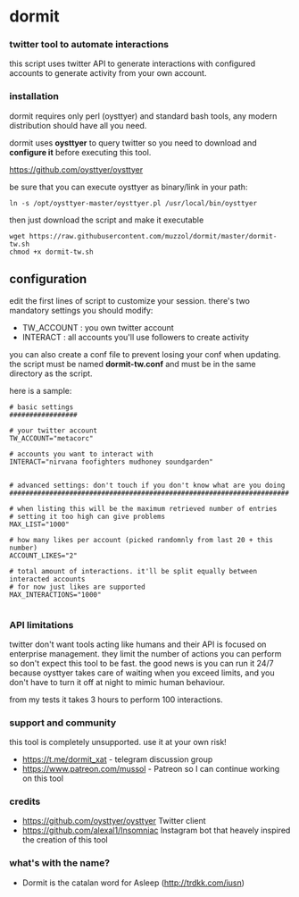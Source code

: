 # dormit
### twitter tool to automate interactions ###

this script uses twitter API to generate interactions with configured accounts to generate activity from your own account.

### installation ###

dormit requires only perl (oysttyer) and standard bash tools, any modern distribution should have all you need.

dormit uses **oysttyer** to query twitter so you need to download and **configure it** before executing this tool.

https://github.com/oysttyer/oysttyer

be sure that you can execute oysttyer as binary/link in your path:

    ln -s /opt/oysttyer-master/oysttyer.pl /usr/local/bin/oysttyer

then just download the script and make it executable

    wget https://raw.githubusercontent.com/muzzol/dormit/master/dormit-tw.sh
    chmod +x dormit-tw.sh


## configuration ##
edit the first lines of script to customize your session.
there's two mandatory settings you should modify:
* TW_ACCOUNT : you own twitter account
* INTERACT : all accounts you'll use followers to create activity

you can also create a conf file to prevent losing your conf when updating.
the script must be named **dormit-tw.conf** and must be in the same directory as the script.

here is a sample:
```
# basic settings
#################

# your twitter account
TW_ACCOUNT="metacorc"

# accounts you want to interact with
INTERACT="nirvana foofighters mudhoney soundgarden"


# advanced settings: don't touch if you don't know what are you doing
######################################################################

# when listing this will be the maximum retrieved number of entries
# setting it too high can give problems
MAX_LIST="1000"

# how many likes per account (picked randomnly from last 20 + this number)
ACCOUNT_LIKES="2"

# total amount of interactions. it'll be split equally between interacted accounts
# for now just likes are supported
MAX_INTERACTIONS="1000"


```


### API limitations ###
twitter don't want tools acting like humans and their API is focused on enterprise management.
they limit the number of actions you can perform so don't expect this tool to be fast.
the good news is you can run it 24/7 because oysttyer takes care of waiting when you exceed limits, and you don't have to turn it off at night to mimic human behaviour.

from my tests it takes 3 hours to perform 100 interactions.

### support and community ###

this tool is completely unsupported. use it at your own risk!
* https://t.me/dormit_xat - telegram discussion group
* https://www.patreon.com/mussol - Patreon so I can continue working on this tool


### credits ###
* https://github.com/oysttyer/oysttyer Twitter client
* https://github.com/alexal1/Insomniac Instagram bot that heavely inspired the creation of this tool

### what's with the name? ###
* Dormit is the catalan word for Asleep (http://trdkk.com/iusn)

